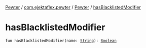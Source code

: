 [Pewter](../../index.md) / [com.ejektaflex.pewter](../index.md) / [Pewter](index.md) / [hasBlacklistedModifier](./has-blacklisted-modifier.md)

# hasBlacklistedModifier

`fun hasBlacklistedModifier(name: `[`String`](https://kotlinlang.org/api/latest/jvm/stdlib/kotlin/-string/index.html)`): `[`Boolean`](https://kotlinlang.org/api/latest/jvm/stdlib/kotlin/-boolean/index.html)